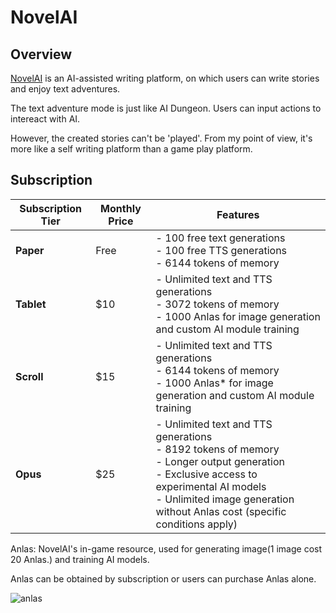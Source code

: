 # NovelAI
## Overview
[NovelAI](https://novelai.net/) is an AI-assisted writing platform, on which users can write stories and enjoy text adventures.

The text adventure mode is just like AI Dungeon. Users can input actions to intereact with AI.

However, the created stories can't be 'played'. From my point of view, it's more like a self writing platform than a game play platform.

## Subscription
| Subscription Tier | Monthly Price | Features                                                                                          |
|-------------------|---------------|---------------------------------------------------------------------------------------------------|
| **Paper**         | Free          | - 100 free text generations<br>- 100 free TTS generations<br>- 6144 tokens of memory              |
| **Tablet**        | $10           | - Unlimited text and TTS generations<br>- 3072 tokens of memory<br>- 1000 Anlas for image generation and custom AI module training |
| **Scroll**        | $15           | - Unlimited text and TTS generations<br>- 6144 tokens of memory<br>- 1000 Anlas* for image generation and custom AI module training |
| **Opus**          | $25           | - Unlimited text and TTS generations<br>- 8192 tokens of memory<br>- Longer output generation<br>- Exclusive access to experimental AI models<br>- Unlimited image generation without Anlas cost (specific conditions apply) |


Anlas: NovelAI's in-game resource, used for generating image(1 image cost 20 Anlas.) and training AI models.

Anlas can be obtained by subscription or users can purchase Anlas alone. 

![anlas](/rs-doc/monetization/novelai/anlas.png)

